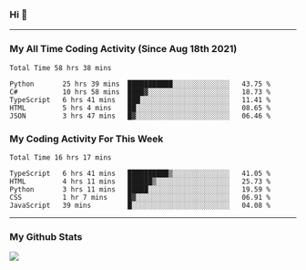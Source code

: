 ### Hi 🙂

---

### My All Time Coding Activity (Since Aug 18th 2021)
<!--START_SECTION:waka-all-->
```text
Total Time 58 hrs 38 mins

Python       25 hrs 39 mins  ███████████░░░░░░░░░░░░░░   43.75 % 
C#           10 hrs 58 mins  ████▓░░░░░░░░░░░░░░░░░░░░   18.73 % 
TypeScript   6 hrs 41 mins   ███░░░░░░░░░░░░░░░░░░░░░░   11.41 % 
HTML         5 hrs 4 mins    ██░░░░░░░░░░░░░░░░░░░░░░░   08.65 % 
JSON         3 hrs 47 mins   █▓░░░░░░░░░░░░░░░░░░░░░░░   06.46 % 
```
<!--END_SECTION:waka-all-->

### My Coding Activity For This Week
<!--START_SECTION:waka-week-->
```text
Total Time 16 hrs 17 mins

TypeScript   6 hrs 41 mins   ██████████▒░░░░░░░░░░░░░░   41.05 % 
HTML         4 hrs 11 mins   ██████▒░░░░░░░░░░░░░░░░░░   25.73 % 
Python       3 hrs 11 mins   █████░░░░░░░░░░░░░░░░░░░░   19.59 % 
CSS          1 hr 7 mins     █▓░░░░░░░░░░░░░░░░░░░░░░░   06.91 % 
JavaScript   39 mins         █░░░░░░░░░░░░░░░░░░░░░░░░   04.08 % 
```
<!--END_SECTION:waka-week-->

---

### My Github Stats
![](https://github-readme-stats.vercel.app/api?username=eroxl&count_private=true&show_icons=true&include_all_commits=true&theme=onedark)
